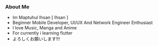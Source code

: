 ### About Me

 - Im Maptuhul Ihsan [ Ihsan ]
 - Beginner Mobile Developer, UI/UX And Network Engineer Enthusiast
 - I love Music, Manga and Anime
 - For currently i learning flutter
 - よろしくお願いします!!!
